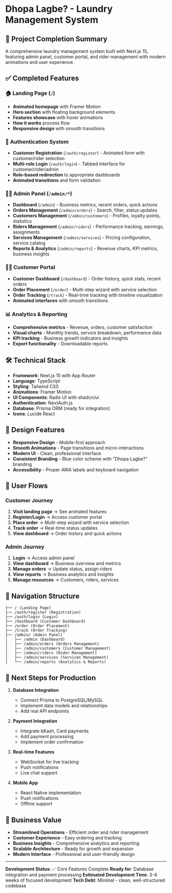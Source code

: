 # Dhopa Lagbe? - Laundry Management System

## 🎉 Project Completion Summary

A comprehensive laundry management system built with Next.js 15, featuring admin panel, customer portal, and rider management with modern animations and user experience.

## ✅ Completed Features

### 🏠 **Landing Page** (`/`)
- **Animated homepage** with Framer Motion
- **Hero section** with floating background elements
- **Features showcase** with hover animations
- **How it works** process flow
- **Responsive design** with smooth transitions

### 🔐 **Authentication System**
- **Customer Registration** (`/auth/register`) - Animated form with customer/rider selection
- **Multi-role Login** (`/auth/login`) - Tabbed interface for customer/rider/admin
- **Role-based redirection** to appropriate dashboards
- **Animated transitions** and form validation

### 👨‍💼 **Admin Panel** (`/admin/*`)
- **Dashboard** (`/admin`) - Business metrics, recent orders, quick actions
- **Orders Management** (`/admin/orders`) - Search, filter, status updates
- **Customers Management** (`/admin/customers`) - Profiles, loyalty points, statistics
- **Riders Management** (`/admin/riders`) - Performance tracking, earnings, assignments
- **Services Management** (`/admin/services`) - Pricing configuration, service catalog
- **Reports & Analytics** (`/admin/reports`) - Revenue charts, KPI metrics, business insights

### 👨‍💻 **Customer Portal**
- **Customer Dashboard** (`/dashboard`) - Order history, quick stats, recent orders
- **Order Placement** (`/order`) - Multi-step wizard with service selection
- **Order Tracking** (`/track`) - Real-time tracking with timeline visualization
- **Animated interfaces** with smooth transitions

### 📊 **Analytics & Reporting**
- **Comprehensive metrics** - Revenue, orders, customer satisfaction
- **Visual charts** - Monthly trends, service breakdown, performance data
- **KPI tracking** - Business growth indicators and insights
- **Export functionality** - Downloadable reports

## 🛠️ **Technical Stack**

- **Framework**: Next.js 15 with App Router
- **Language**: TypeScript
- **Styling**: Tailwind CSS
- **Animations**: Framer Motion
- **UI Components**: Radix UI with shadcn/ui
- **Authentication**: NextAuth.js
- **Database**: Prisma ORM (ready for integration)
- **Icons**: Lucide React

## 🎨 **Design Features**

- **Responsive Design** - Mobile-first approach
- **Smooth Animations** - Page transitions and micro-interactions
- **Modern UI** - Clean, professional interface
- **Consistent Branding** - Blue color scheme with "Dhopa Lagbe?" branding
- **Accessibility** - Proper ARIA labels and keyboard navigation

## 📱 **User Flows**

### Customer Journey
1. **Visit landing page** → See animated features
2. **Register/Login** → Access customer portal
3. **Place order** → Multi-step wizard with service selection
4. **Track order** → Real-time status updates
5. **View dashboard** → Order history and quick actions

### Admin Journey
1. **Login** → Access admin panel
2. **View dashboard** → Business overview and metrics
3. **Manage orders** → Update status, assign riders
4. **View reports** → Business analytics and insights
5. **Manage resources** → Customers, riders, services

## 🔗 **Navigation Structure**

```
├── / (Landing Page)
├── /auth/register (Registration)
├── /auth/login (Login)
├── /dashboard (Customer Dashboard)
├── /order (Order Placement)
├── /track (Order Tracking)
├── /admin/ (Admin Panel)
│   ├── /admin (Dashboard)
│   ├── /admin/orders (Orders Management)
│   ├── /admin/customers (Customer Management)
│   ├── /admin/riders (Rider Management)
│   ├── /admin/services (Services Management)
│   └── /admin/reports (Analytics & Reports)
```

## 🚀 **Next Steps for Production**

1. **Database Integration**
   - Connect Prisma to PostgreSQL/MySQL
   - Implement data models and relationships
   - Add real API endpoints

2. **Payment Integration**
   - Integrate bKash, Card payments
   - Add payment processing
   - Implement order confirmation

3. **Real-time Features**
   - WebSocket for live tracking
   - Push notifications
   - Live chat support

4. **Mobile App**
   - React Native implementation
   - Push notifications
   - Offline support

## 🎯 **Business Value**

- **Streamlined Operations** - Efficient order and rider management
- **Customer Experience** - Easy ordering and tracking
- **Business Insights** - Comprehensive analytics and reporting
- **Scalable Architecture** - Ready for growth and expansion
- **Modern Interface** - Professional and user-friendly design

---

**Development Status**: ✅ Core Features Complete
**Ready for**: Database integration and payment processing
**Estimated Development Time**: 3-4 weeks of focused development
**Tech Debt**: Minimal - clean, well-structured codebase